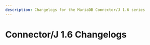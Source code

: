 ```yaml
---
description: Changelogs for the MariaDB Connector/J 1.6 series
---
```


# Connector/J 1.6 Changelogs

